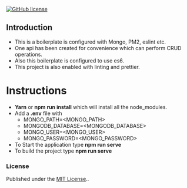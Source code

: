 [![GitHub license](https://img.shields.io/github/license/officialsanjaysharma/node-boilerplate-with-mongo-es6-pm2?style=flat-square)](https://github.com/officialsanjaysharma/node-boilerplate-with-mongo-es6-pm2/blob/master/License)

## Introduction

- This is a boilerplate is configured with Mongo, PM2, eslint etc.
- One api has been created for convenience which can perform CRUD operations.
- Also this boilerplate is configured to use es6.
- This project is also enabled with linting and prettier.

# Instructions

- <b>Yarn</b> or <b>npm run install</b> which will install all the node_modules.
- Add a <b>.env</b> file with
  - MONGO_PATH=<MONGO_PATH>
  - MONGODB_DATABASE=<MONGODB_DATABASE>
  - MONGO_USER=<MONGO_USER>
  - MONGO_PASSWORD=<MONGO_PASSWORD>
- To Start the application type <b>npm run serve</b>
- To build the project type <b>npm run serve</b>

### License

Published under the [MIT License](https://github.com/officialsanjaysharma/node-boilerplate-with-mongo-es6-pm2/blob/master/License)..
